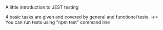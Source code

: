 A little introduction to JEST testing

4 basic tasks are given and covered by general and functional tests.
->> You can run tests using "npm test" command line
